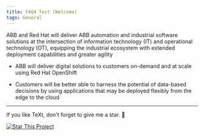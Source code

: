 ```yaml
---
title: FAQ4 Test (Welcome)
tags: General
---
```

ABB and Red Hat will deliver ABB automation and industrial software solutions at the intersection of information technology (IT) and operational technology (OT), equipping the industrial ecosystem with extended deployment capabilities and greater agility

- ABB will deliver digital solutions to customers on-demand and at scale using Red Hat OpenShift 

- Customers will be better able to harness the potential of data-based decisions by using applications that may be deployed flexibly from the edge to the cloud
<!--more-->

---

If you like TeXt, don't forget to give me a star. :star2:

[![Star This Project](https://img.shields.io/github/stars/kitian616/jekyll-TeXt-theme.svg?label=Stars&style=social)](https://github.com/kitian616/jekyll-TeXt-theme/)
